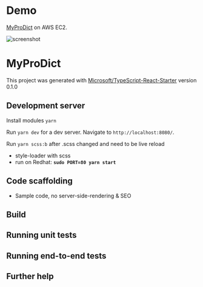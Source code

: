 
# Demo

[MyProDict](http://myprodict.com) on AWS EC2.

![screenshot](http://res.cloudinary.com/ddlt2cjne/image/upload/v1523244202/myprodict_iv9awk.png "MyProDict in action")

# MyProDict

This project was generated with [Microsoft/TypeScript-React-Starter](https://github.com/Microsoft/TypeScript-React-Starter) version 0.1.0

## Development server

Install modules `yarn`

Run `yarn dev` for a dev server. Navigate to `http://localhost:8080/`.

Run `yarn scss:b` after .scss changed and need to be live reload

- style-loader with scss
- run on Redhat: **`sudo PORT=80 yarn start`**

## Code scaffolding

- Sample code, no server-side-rendering & SEO

## Build

## Running unit tests

## Running end-to-end tests

## Further help
